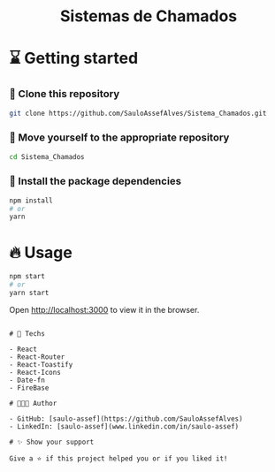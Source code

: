 <div align="center">
  <h1>Sistemas de Chamados</h1>
</div>

# :hourglass: Getting started

<h3 style="font-size: 18px;">🧬 Clone this repository</h3>

```bash
git clone https://github.com/SauloAssefAlves/Sistema_Chamados.git
```

<h3 style="font-size: 18px;">📂 Move yourself to the appropriate repository</h3>

```bash
cd Sistema_Chamados
```

<h3 style="font-size: 18px;">🎉 Install the package dependencies</h3>

```bash
npm install
# or
yarn
```

# 🔥 Usage

```bash
npm start
# or
yarn start
```

Open [http://localhost:3000](http://localhost:3000) to view it in the browser.


```

# 🚀 Techs

- React
- React-Router
- React-Toastify 
- React-Icons
- Date-fn
- FireBase

# 👨🏻‍💻 Author

- GitHub: [saulo-assef](https://github.com/SauloAssefAlves)
- LinkedIn: [saulo-assef](www.linkedin.com/in/saulo-assef)

# ✨ Show your support

Give a ⭐ if this project helped you or if you liked it!
